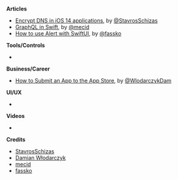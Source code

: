 
**Articles**

* [Encrypt DNS in iOS 14 applications](https://stavrosschizas.com/post/encrypt-dns-in-ios-14-applications/), by [@StavrosSchizas](https://twitter.com/StavrosSchizas)
* [GraphQL in Swift](https://swiftwithmajid.com/2021/02/24/graphql-in-swift/), by [@mecid](https://twitter.com/mecid)
* [How to use Alert with SwiftUI](https://kristaps.me/blog/swiftui-alert/), by [@fassko](https://twitter.com/fassko)

**Tools/Controls**

*

**Business/Career**

* [How to Submit an App to the App Store](https://www.thedroidsonroids.com/blog/how-to-submit-app-to-the-app-store-guide-and-checklist), by [@WlodarczykDam](https://twitter.com/WlodarczykDam)

**UI/UX**

*

**Videos**

*

**Credits**

* [StavrosSchizas](https://github.com/sschizas)
* [Damian Włodarczyk](https://github.com/DamianW93)
* [mecid](https://github.com/mecid)
* [fassko](https://github.com/fassko)
